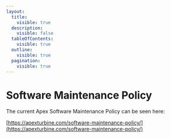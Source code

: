 ```yaml
---
layout:
  title:
    visible: true
  description:
    visible: false
  tableOfContents:
    visible: true
  outline:
    visible: true
  pagination:
    visible: true
---
```


# Software Maintenance Policy

The current Apex Software Maintenance Policy can be seen here:

[https://apexturbine.com/software-maintenance-policy/](https://apexturbine.com/software-maintenance-policy/)
